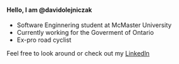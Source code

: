 #### Hello, I am @davidolejniczak
- Software Enginnering student at McMaster University
- Currently working for the Goverment of Ontario
- Ex-pro road cyclist
  
Feel free to look around or check out my [Linkedln](https://www.linkedin.com/in/david-olejniczak) 
